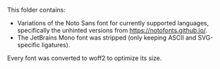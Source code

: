 This folder contains:
- Variations of the Noto Sans font for currently supported languages, specifically the unhinted versions from https://notofonts.github.io/.
- The JetBrains Mono font was stripped (only keeping ASCII and SVG-specific ligatures).

Every font was converted to woff2 to optimize its size.
